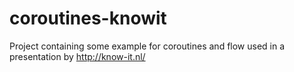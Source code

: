 # coroutines-knowit
Project containing some example for coroutines and flow used in a presentation by http://know-it.nl/
